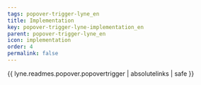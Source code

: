```yaml
---
tags: popover-trigger-lyne_en
title: Implementation
key: popover-trigger-lyne-implementation_en
parent: popover-trigger-lyne_en
icon: implementation
order: 4
permalink: false  
---
```

{{ lyne.readmes.popover.popovertrigger | absolutelinks | safe }}


